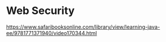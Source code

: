 # Web Security

https://www.safaribooksonline.com/library/view/learning-java-ee/9781771371940/video170344.html
